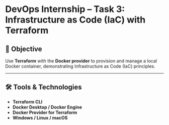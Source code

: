 # DevOps Internship – Task 3: Infrastructure as Code (IaC) with Terraform

## 📌 Objective
Use **Terraform** with the **Docker provider** to provision and manage a local Docker container, demonstrating Infrastructure as Code (IaC) principles.

---

## 🛠 Tools & Technologies
- **Terraform CLI**
- **Docker Desktop / Docker Engine**
- **Docker Provider for Terraform**
- **Windows / Linux / macOS**
